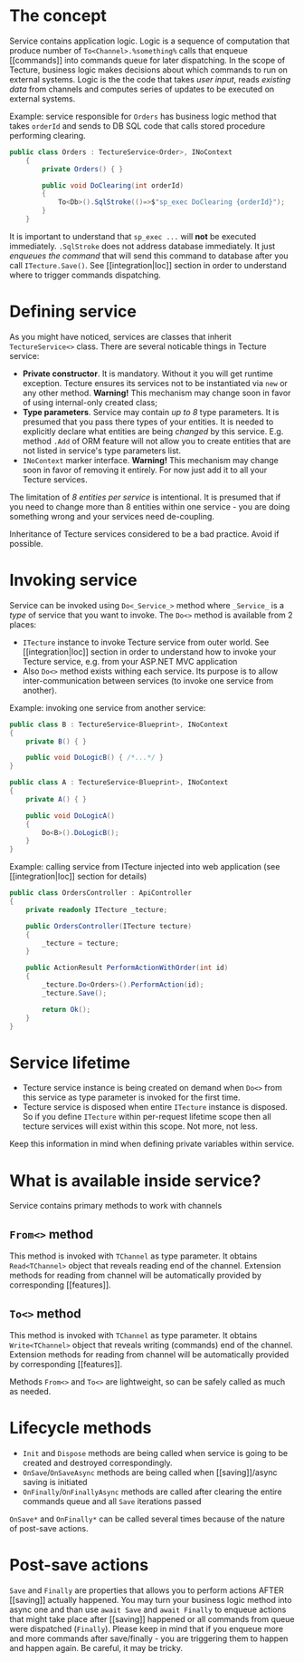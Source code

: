 # The concept

Service contains application logic. Logic is a sequence of computation that produce number of `To<Channel>.%something%` calls that enqueue [[commands]] into commands queue for later dispatching. In the scope of Tecture, business logic makes decisions about which commands to run on external systems. Logic is the the code that takes *user input*, reads *existing data* from channels and computes series of updates to be executed on external systems. 

Example: service responsible for `Orders` has business logic method that takes `orderId` and sends to DB SQL code that calls stored procedure performing clearing.

```csharp
public class Orders : TectureService<Order>, INoContext
    {
        private Orders() { }

        public void DoClearing(int orderId)
        {
            To<Db>().SqlStroke(()=>$"sp_exec DoClearing {orderId}");
        }
    }
```

It is important to understand that `sp_exec ...` will **not** be executed immediately. `.SqlStroke` does not address database immediately. It just *enqueues the command* that will send this command to database after you call `ITecture.Save()`. See [[integration|Ioc]] section in order to understand where to trigger commands dispatching.

# Defining service

As you might have noticed, services are classes that inherit `TectureService<>` class. There are several noticable things in Tecture service:

- **Private constructor**. It is mandatory. Without it you will get runtime exception. Tecture ensures its services not to be instantiated via `new` or any other method. **Warning!** This mechanism may change soon in favor of using internal-only created class;
- **Type parameters**. Service may contain *up to 8* type parameters. It is presumed that you pass there types of your entities. It is needed to explicitly declare what entities are being *changed* by this service. E.g. method `.Add` of ORM feature will not allow you to create entities that are not listed in service's type parameters list. 
- `INoContext` marker interface. **Warning!** This mechanism may change soon in favor of removing it entirely. For now just add it to all your Tecture services.

The limitation of *8 entities per service* is intentional. It is presumed that if you need to change more than 8 entities within one service - you are doing something wrong and your services need de-coupling.

Inheritance of Tecture services considered to be a bad practice. Avoid if possible.

# Invoking service

Service can be invoked using `Do<_Service_>` method where `_Service_` is a *type* of service that you want to invoke. The `Do<>` method is available from 2 places:
- `ITecture` instance to invoke Tecture service from outer world. See [[integration|Ioc]] section in order to understand how to invoke your Tecture service, e.g. from your ASP.NET MVC application
- Also `Do<>` method exists withing each service. Its purpose is to allow inter-communication between services (to invoke one service from another).

Example: invoking one service from another service:

```csharp
public class B : TectureService<Blueprint>, INoContext
{
	private B() { }

	public void DoLogicB() { /*...*/ }
}

public class A : TectureService<Blueprint>, INoContext
{
	private A() { }

	public void DoLogicA()
	{
		Do<B>().DoLogicB();
	}
}
```

Example: calling service from ITecture injected into web application (see [[integration|Ioc]] section for details)

```csharp
public class OrdersController : ApiController
{
	private readonly ITecture _tecture;

	public OrdersController(ITecture tecture)
	{
		_tecture = tecture;
	}

	public ActionResult PerformActionWithOrder(int id)
	{
		_tecture.Do<Orders>().PerformAction(id);
		_tecture.Save();

		return Ok();
	}
}
```

# Service lifetime

- Tecture service instance is being created on demand when `Do<>` from this service as type parameter is invoked for the first time. 
- Tecture service is disposed when entire `ITecture` instance is disposed. So if you define `ITecture` within per-request lifetime scope then all tecture services will exist within this scope. Not more, not less. 

Keep this information in mind when defining private variables within service.

# What is available inside service?

Service contains primary methods to work with channels

## `From<>` method

This method is invoked with `TChannel` as type parameter. It obtains `Read<TChannel>` object that reveals reading end of the channel. Extension methods for reading from channel will be automatically provided by corresponding [[features]].

## `To<>` method

This method is invoked with `TChannel` as type parameter. It obtains `Write<TChannel>` object that reveals writing (commands) end of the channel. Extension methods for reading from channel will be automatically provided by corresponding [[features]].

Methods `From<>` and `To<>` are lightweight, so can be safely called as much as needed. 

# Lifecycle methods

- `Init` and `Dispose` methods are being called when service is going to be created and destroyed correspondingly.
- `OnSave`/`OnSaveAsync` methods are being called when [[saving]]/async saving is initiated
- `OnFinally`/`OnFinallyAsync`  methods are called after clearing the entire commands queue and all `Save` iterations passed

`OnSave*` and `OnFinally*` can be called several times because of the nature of post-save actions.

# Post-save actions

`Save` and `Finally` are properties that allows you to perform actions AFTER [[saving]] actually happened. You may turn your business logic method into async one and than use `await Save` and `await Finally` to enqueue actions that might take place after [[saving]] happened or all commands from queue were dispatched (`Finally`). Please keep in mind that if you enqueue more and more commands after save/finally - you are triggering them to happen and happen again. Be careful, it may be tricky. 